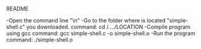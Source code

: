 README

-Open the command line "\n"
-Go to the folder where is located "simple-shell.c" you downloaded.
	command: cd /..../LOCATION
-Compile program using gcc
	command: gcc simple-shell.c -o simple-shell.o
-Run the program
	command: ./simple-shell.o

